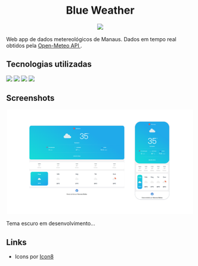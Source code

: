<div align="center"><h1>Blue Weather</h1></div>

<div align="center"><image src="https://img.icons8.com/?size=100&id=bFKiKQU2zdSw&format=png&color=000000"/></div>



Web app de dados metereológicos de Manaus. Dados em tempo real obtidos pela <a href="https://open-meteo.com/">Open-Meteo API
</a>.

## Tecnologias utilizadas
![](https://img.icons8.com/?size=40&id=108784&format=png&color=000000) ![](https://img.icons8.com/?size=40&id=123603&format=png&color=000000) ![](https://img.icons8.com/?size=40&id=7gdY5qNXaKC0&format=png&color=000000) ![](https://img.icons8.com/?size=40&id=v8RpPQUwv0N8&format=png&color=000000)

## Screenshots
<div align="center">
<img src="screenshot.png" width="500px" />
</div>

Tema escuro em desenvolvimento...

## Links
- Icons por [Icon8](https://icons8.com.br/icons)

